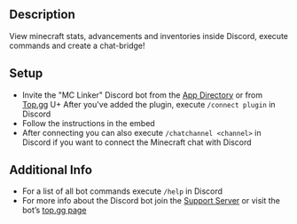 ## Description

View minecraft stats, advancements and inventories inside Discord, execute commands and create a chat-bridge!

## Setup

+ Invite the "MC Linker" Discord bot from
  the [App Directory](https://discord.com/application-directory/712759741528408064) or
  from [Top.gg](https://top.gg/bot/712759741528408064)
  U+ After you've added the plugin, execute `/connect plugin` in Discord
+ Follow the instructions in the embed
+ After connecting you can also execute `/chatchannel <channel>` in Discord if you want to connect the Minecraft chat
  with Discord

## Additional Info
+ For a list of all bot commands execute `/help` in Discord
+ For more info about the Discord bot join the [Support Server](https://discord.gg/rX36kZUGNK) or visit the bot’s [top.gg page](https://top.gg/bot/712759741528408064)
